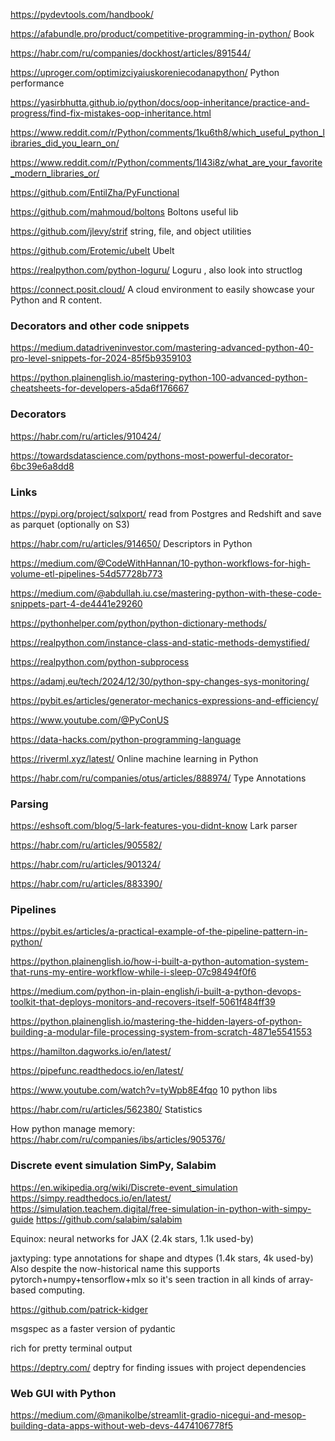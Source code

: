 https://pydevtools.com/handbook/

https://afabundle.pro/product/competitive-programming-in-python/ Book

https://habr.com/ru/companies/dockhost/articles/891544/

https://uproger.com/optimizciyaiuskoreniecodanapython/ Python performance

https://yasirbhutta.github.io/python/docs/oop-inheritance/practice-and-progress/find-fix-mistakes-oop-inheritance.html 

https://www.reddit.com/r/Python/comments/1ku6th8/which_useful_python_libraries_did_you_learn_on/

https://www.reddit.com/r/Python/comments/1l43i8z/what_are_your_favorite_modern_libraries_or/

https://github.com/EntilZha/PyFunctional

https://github.com/mahmoud/boltons  Boltons useful lib

https://github.com/jlevy/strif  string, file, and object utilities

https://github.com/Erotemic/ubelt  Ubelt

https://realpython.com/python-loguru/  Loguru , also look into structlog

https://connect.posit.cloud/ A cloud environment to easily showcase your Python and R content.
 
### Decorators and other code snippets

https://medium.datadriveninvestor.com/mastering-advanced-python-40-pro-level-snippets-for-2024-85f5b9359103

https://python.plainenglish.io/mastering-python-100-advanced-python-cheatsheets-for-developers-a5da6f176667

### Decorators  
https://habr.com/ru/articles/910424/

https://towardsdatascience.com/pythons-most-powerful-decorator-6bc39e6a8dd8

### Links

<https://pypi.org/project/sqlxport/> read from Postgres and Redshift and save as parquet (optionally on S3)

<https://habr.com/ru/articles/914650/> Descriptors in Python



<https://medium.com/@CodeWithHannan/10-python-workflows-for-high-volume-etl-pipelines-54d57728b773>

<https://medium.com/@abdullah.iu.cse/mastering-python-with-these-code-snippets-part-4-de4441e29260>

<https://pythonhelper.com/python/python-dictionary-methods/>

<https://realpython.com/instance-class-and-static-methods-demystified/>

<https://realpython.com/python-subprocess>

<https://adamj.eu/tech/2024/12/30/python-spy-changes-sys-monitoring/>

<https://pybit.es/articles/generator-mechanics-expressions-and-efficiency/>

https://www.youtube.com/@PyConUS

https://data-hacks.com/python-programming-language

https://riverml.xyz/latest/ Online machine learning in Python

https://habr.com/ru/companies/otus/articles/888974/ Type Annotations 

### Parsing

  https://eshsoft.com/blog/5-lark-features-you-didnt-know  Lark parser

 https://habr.com/ru/articles/905582/

 https://habr.com/ru/articles/901324/

 https://habr.com/ru/articles/883390/

### Pipelines

https://pybit.es/articles/a-practical-example-of-the-pipeline-pattern-in-python/

https://python.plainenglish.io/how-i-built-a-python-automation-system-that-runs-my-entire-workflow-while-i-sleep-07c98494f0f6

<https://medium.com/python-in-plain-english/i-built-a-python-devops-toolkit-that-deploys-monitors-and-recovers-itself-5061f484ff39>

<https://python.plainenglish.io/mastering-the-hidden-layers-of-python-building-a-modular-file-processing-system-from-scratch-4871e5541553>


https://hamilton.dagworks.io/en/latest/

https://pipefunc.readthedocs.io/en/latest/

https://www.youtube.com/watch?v=tyWpb8E4fqo  10 python libs

https://habr.com/ru/articles/562380/ Statistics


How python manage memory: https://habr.com/ru/companies/ibs/articles/905376/

### Discrete event simulation SimPy, Salabim
<https://en.wikipedia.org/wiki/Discrete-event_simulation>
<https://simpy.readthedocs.io/en/latest/>
<https://simulation.teachem.digital/free-simulation-in-python-with-simpy-guide>
<https://github.com/salabim/salabim>


Equinox: neural networks for JAX (2.4k stars, 1.1k used-by)

jaxtyping: type annotations for shape and dtypes (1.4k stars, 4k used-by)   
Also despite the now-historical name this supports pytorch+numpy+tensorflow+mlx so it's seen traction in all kinds of array-based computing.



https://github.com/patrick-kidger


msgspec as a faster version of pydantic

rich for pretty terminal output

https://deptry.com/
deptry for finding issues with project dependencies


### Web GUI with Python
https://medium.com/@manikolbe/streamlit-gradio-nicegui-and-mesop-building-data-apps-without-web-devs-4474106778f5
